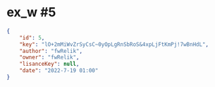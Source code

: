 
# ex_w #5
                
```JSON
{
    "id": 5,
    "key": "lO+2mMiWvZrSyCsC~0yOpLgRnSbRoS&4xpLjFtKmPj!7wBnHdL",
    "author": "fwRelik",
    "owner": "fwRelik",
    "lisanceKey": null,
    "date": "2022-7-19 01:00"
}
```
